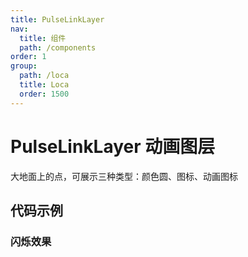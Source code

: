 ```yaml
---
title: PulseLinkLayer
nav:
  title: 组件
  path: /components
order: 1
group:
  path: /loca
  title: Loca
  order: 1500
---
```


# PulseLinkLayer 动画图层

大地面上的点，可展示三种类型：颜色圆、图标、动画图标

## 代码示例

### 闪烁效果

<code src="./demo/demo01.tsx"></code>
